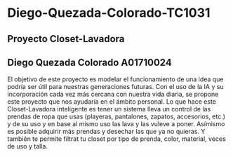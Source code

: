 # Diego-Quezada-Colorado-TC1031

## Proyecto Closet-Lavadora
## Diego Quezada Colorado A01710024

El objetivo de este proyecto es modelar el funcionamiento de una idea que podría ser útil para nuestras generaciones futuras. Con el uso de la IA y su incorporación cada vez más cercana con nuestra vida diaria, se propone este proyecto que nos ayudaría en el ámbito personal. Lo que hace este Closet-Lavadora inteligente es tener un sistema lleva un control de las prendas de ropa que usas (playeras, pantalones, zapatos, accesorios, etc.) y de su uso y en base al mismo uso las lava y las vuleve a poner. Asímismo es posible adquirir más prendas y desechar las que ya no quieras. Y también te permite filtrat tu closet por tipo de prenda, color, material, veces de uso y talla.

